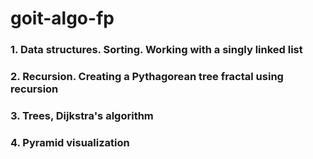 # goit-algo-fp

### 1. Data structures. Sorting. Working with a singly linked list

### 2. Recursion. Creating a Pythagorean tree fractal using recursion

### 3. Trees, Dijkstra's algorithm

### 4. Pyramid visualization
